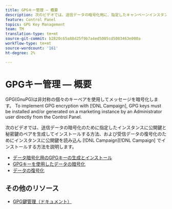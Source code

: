 ```yaml
---
title: GPGキー管理 — 概要
description: 次のビデオでは、送信データの暗号化用に、指定したキャンペーンインスタンスに公開鍵と秘密鍵のペアを生成してインストールする方法、およびキャンペーンインスタンスに公開鍵を読み込んで、受信データの復号化を行う方法を説明します。
feature: Control Panel
topics: GPG Key Management
team: TM
translation-type: tm+mt
source-git-commit: b2820c65a88d25f9b7a4ed5005cd5083463e000a
workflow-type: tm+mt
source-wordcount: '161'
ht-degree: 2%

---
```



# GPGキー管理 — 概要

GPG(GnuPG)は非対称の個々のキーペアを使用してメッセージを暗号化します。 To implement GPG encryption with [!DNL Campaign], GPG keys must be installed and/or generated on a marketing instance by an Administrator user directly from the Control Panel.

次のビデオでは、送信データの暗号化のために指定したインスタンスに公開鍵と秘密鍵のペアを生成してインストールする方法、および受信データの復号化のためにインスタンスに公開鍵を読み込ん [!DNL Campaign][!DNL Campaign] でインストールする方法を説明します。

* [データ暗号化用のGPGキーの生成とインストール](./generating-and-installing-gpg-keys-for-data-encryption.md)
* [GPGキーを使用したデータの暗号化](./using-a-gpg-key-to-encrypt-data.md)
* [データの復号化](./decrypting-data.md)

## その他のリソース

* [GPG鍵管理（ドキュメント）](https://docs.adobe.com/content/help/en/control-panel/using/instances-settings/gpg-keys-management.html)

